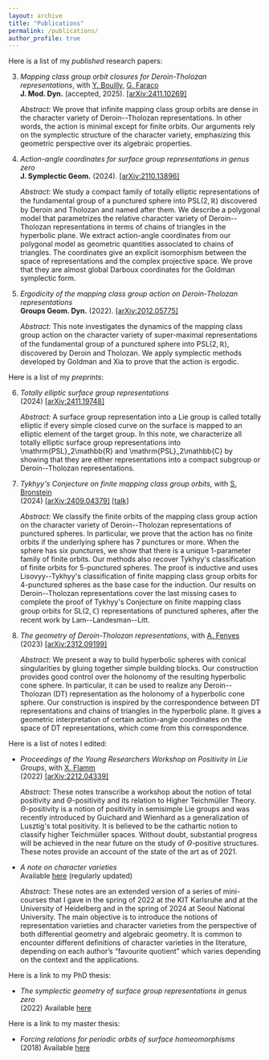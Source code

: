 ```yaml
---
layout: archive
title: "Publications"
permalink: /publications/
author_profile: true
---
```


Here is a list of my *published* research papers:

3. *Mapping class group orbit closures for Deroin-Tholozan representations*, with [Y. Bouilly](https://sites.google.com/site/yohannbouilly/home), [G. Faraco](https://sites.google.com/view/gianluca-faraco) <br>
   **J. Mod. Dyn.** (accepted, 2025). [[arXiv:2411.10269]](https://arxiv.org/pdf/2411.10269)
   
   *Abstract:*  We prove that infinite mapping class group orbits are dense in the character variety of Deroin--Tholozan representations. In other words, the action is minimal except for finite orbits. Our arguments rely on the symplectic structure of the character variety, emphasizing this geometric perspective over its algebraic properties. 
2. *Action-angle coordinates for surface group representations in genus zero* <br>
   **J. Symplectic Geom.** (2024). [[arXiv:2110.13896]](https://arxiv.org/pdf/2110.13896)
   
   *Abstract:* We study a compact family of totally elliptic representations of the fundamental group of a punctured sphere into $\mathrm{PSL}(2,\mathbb{R})$ discovered by Deroin and Tholozan and named after them. We describe a polygonal model that parametrizes the relative character variety of Deroin--Tholozan representations in terms of chains of triangles in the hyperbolic plane. We extract action-angle coordinates from our polygonal model as geometric quantities associated to chains of triangles. The coordinates give an explicit isomorphism between the space of representations and the complex projective space. We prove that they are almost global Darboux coordinates for the Goldman symplectic form.
1. *Ergodicity of the mapping class group action on Deroin-Tholozan representations* <br>
   **Groups Geom. Dyn.** (2022). [[arXiv:2012.05775]](https://arxiv.org/pdf/2012.05775.pdf)
   
   *Abstract:* This note investigates the dynamics of the mapping class group action on the character variety of super-maximal representations of the fundamental group of a punctured sphere into $\mathrm{PSL}(2,\mathbb{R})$, discovered by Deroin and Tholozan. We apply symplectic methods developed by Goldman and Xia to prove that the action is ergodic. 


Here is a list of my *preprints*:

6. *Totally elliptic surface group representations* <br>
   (2024) [[arXiv:2411.19748]](https://arxiv.org/pdf/2411.19748)

   *Abstract:* A surface group representation into a Lie group is called totally elliptic if every simple closed curve on the surface is mapped to an elliptic element of the target group. In this note, we characterize all totally elliptic surface group representations into \mathrm{PSL}_2\mathbb{R} and \mathrm{PSL}_2\mathbb{C} by showing that they are either representations into a compact subgroup or Deroin--Tholozan representations. 
5. *Tykhyy's Conjecture on finite mapping class group orbits*, with [S. Bronstein](https://sites.google.com/view/samuelbronstein) <br>
   (2024) [[arXiv:2409.04379]](https://arxiv.org/pdf/2409.04379) [[talk]](https://arnaudmaret.com/files/talk-painlevé.pdf)
   
   *Abstract:* We classify the finite orbits of the mapping class group action on the character variety of Deroin--Tholozan representations of punctured spheres. In particular, we prove that the action has no finite orbits if the underlying sphere has 7 punctures or more. When the sphere has six punctures, we show that there is a unique 1-parameter family of finite orbits. Our methods also recover Tykhyy's classification of finite orbits for 5-punctured spheres. The proof is inductive and uses Lisovyy--Tykhyy's classification of finite mapping class group orbits for 4-punctured spheres as the base case for the induction. Our results on Deroin--Tholozan representations cover the last missing cases to complete the proof of Tykhyy's Conjecture on finite mapping class group orbits for $\mathrm{SL}(2,\mathbb{C})$ representations of punctured spheres, after the recent work by Lam--Landesman--Litt. 
4. *The geometry of Deroin-Tholozan representations*, with [A. Fenyes](https://ooo.fareycircles.ooo/) <br>
   (2023) [[arXiv:2312.09199]](https://arxiv.org/pdf/2312.09199)
   
   *Abstract:* We present a way to build hyperbolic spheres with conical singularities by gluing together simple building blocks. Our construction provides good control over the holonomy of the resulting hyperbolic cone sphere. In particular, it can be used to realize any Deroin--Tholozan (DT) representation as the holonomy of a hyperbolic cone sphere. Our construction is inspired by the correspondence between DT representations and chains of triangles in the hyperbolic plane. It gives a geometric interpretation of certain action-angle coordinates on the space of DT representations, which come from this correspondence.

Here is a list of notes I edited:

- *Proceedings of the Young Researchers Workshop on Positivity in Lie Groups*, with [X. Flamm](https://www.ihes.fr/~/flamm/) <br>
  (2022) [[arXiv:2212.04339]](https://arxiv.org/pdf/2212.04339)
  
  *Abstract:* These notes transcribe a workshop about the notion of total positivity and $\Theta$-positivity and its relation to Higher Teichmüller Theory. $\Theta$-positivity is a notion of positivity in semisimple Lie groups and was recently introduced by Guichard and Wienhard as a generalization of Lusztig's total positivity. It is believed to be the cathartic notion to classify higher Teichmüller spaces. Without doubt, substantial progress will be achieved in the near future on the study of $\Theta$-positive structures. These notes provide an account of the state of the art as of 2021.
- *A note on character varieties* <br>
  Available [here](https://arnaudmaret.com/files/character-varieties.pdf) (regularly updated)
  
  *Abstract:* These notes are an extended version of a series of mini-courses that I gave in the spring of
2022 at the KIT Karlsruhe and at the University of Heidelberg and in the spring of 2024 at Seoul
National University. The main objective is to introduce the notions of representation varieties and
character varieties from the perspective of both differential geometry and algebraic geometry. It is
common to encounter different definitions of character varieties in the literature, depending on each
author’s “favourite quotient” which varies depending on the context and the applications.

Here is a link to my PhD thesis:
- *The symplectic geometry of surface group representations in genus zero* <br>
  (2022) Available [here](http://arnaudmaret.github.io/files/thesis-arnaud-maret.pdf)

Here is a link to my master thesis:
- *Forcing relations for periodic orbits of surface homeomorphisms* <br>
  (2018) Available [here](http://arnaudmaret.github.io/files/master_thesis.pdf)

<!--- {% if author.googlescholar %}
  You can also find my articles on <u><a href="{{author.googlescholar}}">my Google Scholar profile</a>.</u>
{% endif %} -->

<!--- # {% include base_path %} -->

<!--- {% for post in site.publications reversed %}
 {% include archive-single.html %}
{% endfor %} -->
